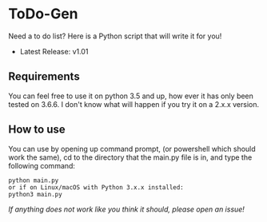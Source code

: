 # ToDo-Gen
Need a to do list?  Here is a Python script that will write it for you!  

* Latest Release: v1.01  

## Requirements  
You can feel free to use it on python 3.5 and up, how ever it has only been tested on 3.6.6.  I don't know what will happen if you try it on a 2.x.x version.  

## How to use
You can use by opening up command prompt, (or powershell which should work the same), cd to the directory that the main.py file is in, and type the following command:
```
python main.py
or if on Linux/macOS with Python 3.x.x installed:
python3 main.py
```

*If anything does not work like you think it should, please open an issue!*  

